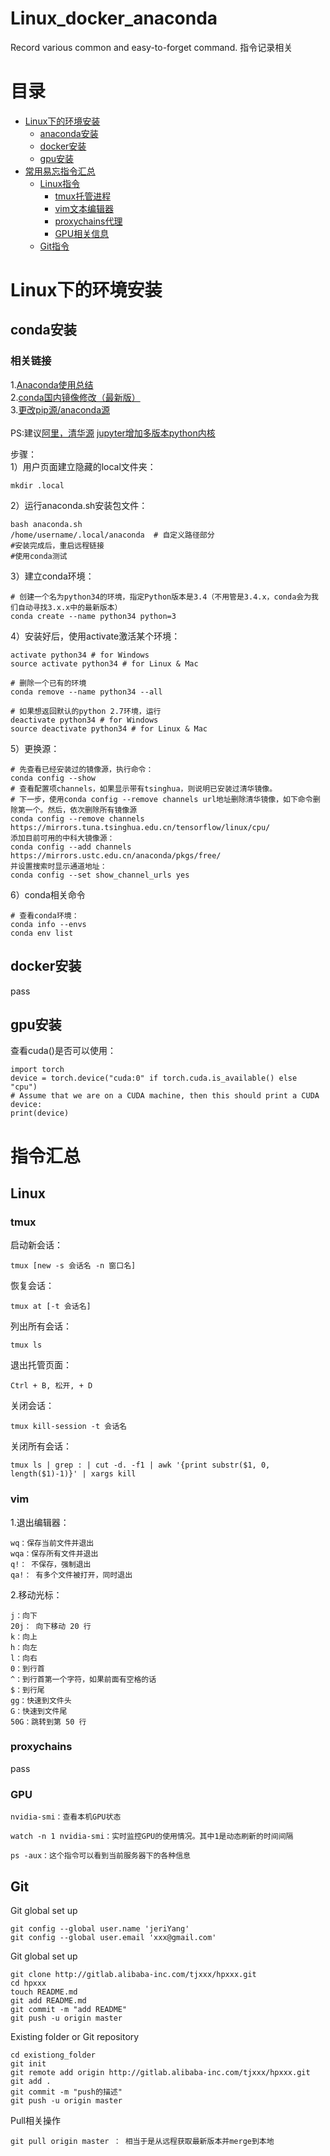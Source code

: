 # Linux_docker_anaconda
Record various common and easy-to-forget command. 指令记录相关

# 目录
- [Linux下的环境安装](#Linux下的环境安装)
	- [anaconda安装](#conda安装)
	- [docker安装](#docker安装)
	- [gpu安装](#gpu安装)
- [常用易忘指令汇总](#指令汇总)
	- [Linux指令](#Linux)
		- [tmux托管进程](#tmux)
		- [vim文本编辑器](#vim)
		- [proxychains代理](#proxychains)
		- [GPU相关信息](#GPU)
	- [Git指令](#Git)


# Linux下的环境安装
## conda安装
### 相关链接
1.[Anaconda使用总结](https://www.jianshu.com/p/2f3be7781451#) <br>
2.[conda国内镜像修改（最新版）](https://zhuanlan.zhihu.com/p/95100538) <br>
3.[更改pip源/anaconda源](https://blog.csdn.net/u012436149/article/details/66974668) <br>
<br>
PS:建议[阿里，清华源](https://blog.csdn.net/ljh_csdn_ljh/article/details/90294202)
[jupyter增加多版本python内核](https://blog.csdn.net/flyer_tang/article/details/81305087)

步骤：<br>
1）用户页面建立隐藏的local文件夹：

    mkdir .local

2）运行anaconda.sh安装包文件：

    bash anaconda.sh
    /home/username/.local/anaconda  # 自定义路径部分
    #安装完成后，重启远程链接
    #使用conda测试

3）建立conda环境：

    # 创建一个名为python34的环境，指定Python版本是3.4（不用管是3.4.x，conda会为我们自动寻找3.x.x中的最新版本）
    conda create --name python34 python=3

4）安装好后，使用activate激活某个环境：

    activate python34 # for Windows
    source activate python34 # for Linux & Mac
    
    # 删除一个已有的环境
    conda remove --name python34 --all
    
    # 如果想返回默认的python 2.7环境，运行
    deactivate python34 # for Windows
    source deactivate python34 # for Linux & Mac

5）更换源：

    # 先查看已经安装过的镜像源，执行命令：
    conda config --show
    # 查看配置项channels，如果显示带有tsinghua，则说明已安装过清华镜像。
    # 下一步，使用conda config --remove channels url地址删除清华镜像，如下命令删除第一个。然后，依次删除所有镜像源
    conda config --remove channels https://mirrors.tuna.tsinghua.edu.cn/tensorflow/linux/cpu/
    添加目前可用的中科大镜像源：
    conda config --add channels https://mirrors.ustc.edu.cn/anaconda/pkgs/free/
    并设置搜索时显示通道地址：
    conda config --set show_channel_urls yes

6）conda相关命令

    # 查看conda环境：
    conda info --envs
    conda env list
    
## docker安装
pass<br>

## gpu安装
查看cuda()是否可以使用：

    import torch
    device = torch.device("cuda:0" if torch.cuda.is_available() else "cpu")
    # Assume that we are on a CUDA machine, then this should print a CUDA device:
    print(device)

# 指令汇总
## Linux
### tmux
启动新会话：

    tmux [new -s 会话名 -n 窗口名]

恢复会话：

    tmux at [-t 会话名]

列出所有会话：

    tmux ls

退出托管页面：

	Ctrl + B, 松开, + D

<a name="killSessions"></a>关闭会话：

    tmux kill-session -t 会话名

<a name="killAllSessions"></a>关闭所有会话：

    tmux ls | grep : | cut -d. -f1 | awk '{print substr($1, 0, length($1)-1)}' | xargs kill


### vim
1.退出编辑器：

    wq：保存当前文件并退出
    wqa：保存所有文件并退出
    q!： 不保存，强制退出
    qa!： 有多个文件被打开，同时退出

2.移动光标：

    j：向下
    20j： 向下移动 20 行
    k：向上
    h：向左
    l：向右
    0：到行首
    ^：到行首第一个字符，如果前面有空格的话
    $：到行尾
    gg：快速到文件头
    G：快速到文件尾
    50G：跳转到第 50 行

### proxychains
pass<br>

### GPU

    nvidia-smi：查看本机GPU状态
    
    watch -n 1 nvidia-smi：实时监控GPU的使用情况。其中1是动态刷新的时间间隔
    
    ps -aux：这个指令可以看到当前服务器下的各种信息

## Git
Git global set up

    git config --global user.name 'jeriYang'
    git config --global user.email 'xxx@gmail.com'

Git global set up

    git clone http://gitlab.alibaba-inc.com/tjxxx/hpxxx.git
    cd hpxxx
    touch README.md
    git add README.md
    git commit -m "add README"
    git push -u origin master
 
 Existing folder or Git repository

    cd existiong_folder
    git init
    git remote add origin http://gitlab.alibaba-inc.com/tjxxx/hpxxx.git
    git add .
    git commit -m "push的描述"
    git push -u origin master

Pull相关操作

    git pull origin master ： 相当于是从远程获取最新版本并merge到本地
